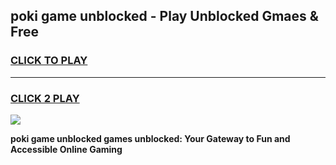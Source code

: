 
## poki game unblocked - Play Unblocked Gmaes & Free
<h3>
<a href="https://premium.freeplayer.one?title=poki_game_unblocked&ref=19F">CLICK TO PLAY</a></h3>
<hr>

<h3>
<a href="https://premium.freeplayer.one?title=poki_game_unblocked&ref=19F">CLICK 2 PLAY</a>
  
</h3>

<a href="https://premium.freeplayer.one?title=poki_game_unblocked&ref=19F/"><img src="https://clearcache.store/games.png"></a>


**poki game unblocked games unblocked: Your Gateway to Fun and Accessible Online Gaming**
